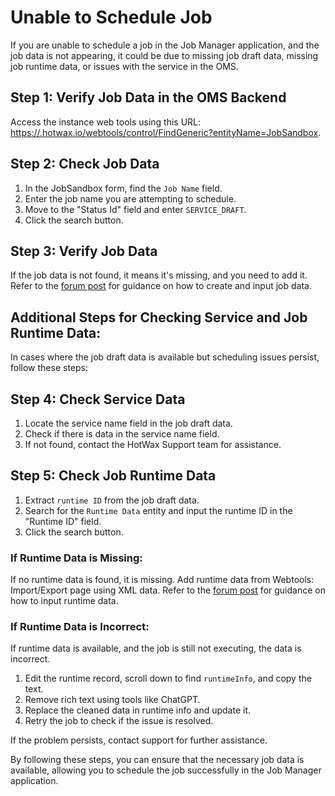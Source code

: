 # Unable to Schedule Job

If you are unable to schedule a job in the Job Manager application, and the job data is not appearing, it could be due to missing job draft data, missing job runtime data, or issues with the service in the OMS.

## Step 1: Verify Job Data in the OMS Backend

Access the instance web tools using this URL: [https://<instanceName>.hotwax.io/webtools/control/FindGeneric?entityName=JobSandbox](https://<instanceName>.hotwax.io/webtools/control/FindGeneric?entityName=JobSandbox).

## Step 2: Check Job Data

1. In the JobSandbox form, find the `Job Name` field.
2. Enter the job name you are attempting to schedule.
3. Move to the "Status Id" field and enter `SERVICE_DRAFT`.
4. Click the search button.

## Step 3: Verify Job Data 

If the job data is not found, it means it's missing, and you need to add it. Refer to the [forum post](https://forum.hotwax.io/t/setting-up-custom-job-data-in-hotwax-commerce-job-manager/126) for guidance on how to create and input job data.

## Additional Steps for Checking Service and Job Runtime Data:

In cases where the job draft data is available but scheduling issues persist, follow these steps:

## Step 4: Check Service Data

1. Locate the service name field in the job draft data.
2. Check if there is data in the service name field.
3. If not found, contact the HotWax Support team for assistance.

## Step 5: Check Job Runtime Data

1. Extract `runtime ID` from the job draft data.
2. Search for the `Runtime Data` entity and input the runtime ID in the "Runtime ID" field.
3. Click the search button.

### If Runtime Data is Missing:

If no runtime data is found, it is missing. Add runtime data from Webtools: Import/Export page using XML data. Refer to the [forum post](https://forum.hotwax.io/t/setting-up-custom-job-data-in-hotwax-commerce-job-manager/126) for guidance on how to input runtime data.

### If Runtime Data is Incorrect:

If runtime data is available, and the job is still not executing, the data is incorrect.

1. Edit the runtime record, scroll down to find `runtimeInfo`, and copy the text.
2. Remove rich text using tools like ChatGPT.
3. Replace the cleaned data in runtime info and update it.
4. Retry the job to check if the issue is resolved.

If the problem persists, contact support for further assistance.

By following these steps, you can ensure that the necessary job data is available, allowing you to schedule the job successfully in the Job Manager application.
